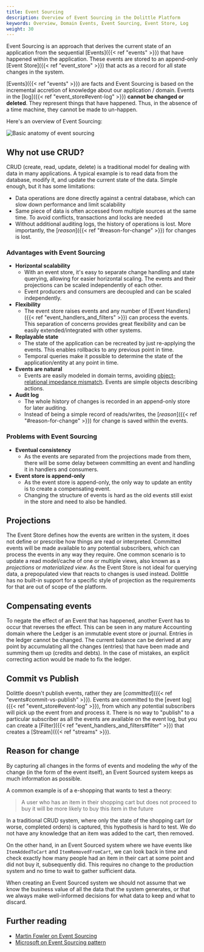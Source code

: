 ```yaml
---
title: Event Sourcing
description: Overview of Event Sourcing in the Dolittle Platform
keywords: Overview, Domain Events, Event Sourcing, Event Store, Log
weight: 30
---
```


Event Sourcing is an approach that derives the current state of an application from the sequential [Events]({{< ref "events" >}}) that have happened within the application. These events are stored to an append-only [Event Store]({{< ref "event_store" >}}) that acts as a record for all state changes in the system.

[Events]({{< ref "events" >}}) are facts and Event Sourcing is based on the incremental accretion of knowledge about our application / domain.  Events in the [log]({{< ref "event_store#event-log" >}}) **cannot be changed or deleted**. They represent things that have happened. Thus, in the absence of a time machine, they cannot be made to un-happen.

Here's an overview of Event Sourcing:

![Basic anatomy of event sourcing](/images/concepts/eventsourcing.png)

## Why not use CRUD?

CRUD (create, read, update, delete) is a traditional model for dealing with data in many applications. A typical example is to read data from the database, modify it, and update the current state of the data. Simple enough, but it has some limitations:

- Data operations are done directly against a central database, which can slow down performance and limit scalability
- Same piece of data is often accessed from multiple sources at the same time. To avoid conflicts, transactions and locks are needed
- Without additional auditing logs, the history of operations is lost. More importantly, the [_reason_]({{< ref "#reason-for-change" >}}) for changes is lost.

### Advantages with Event Sourcing

- **Horizontal scalability**
    - With an event store, it's easy to separate change handling and state querying, allowing for easier horizontal scaling. The events and their projections can be scaled independently of each other.
    - Event producers and consumers are decoupled and can be scaled independently.
- **Flexibility**
    - The event store raises events and any number of [Event Handlers]({{< ref "event_handlers_and_filters" >}}) can process the events. This separation of concerns provides great flexibility and can be easily extended/integrated with other systems.
- **Replayable state**
    - The state of the application can be recreated by just re-applying the events. This enables rollbacks to any previous point in time.
    - Temporal queries make it possible to determine the state of the application/entity at any point in time.
- **Events are natural**
    - Events are easily modeled in domain terms, avoiding [object-relational impedance mismatch](https://en.wikipedia.org/wiki/Object%E2%80%93relational_impedance_mismatch). Events are simple objects describing actions.
- **Audit log**
    - The whole history of changes is recorded in an append-only store for later auditing.
    - Instead of being a simple record of reads/writes, the [_reason_]({{< ref "#reason-for-change" >}}) for change is saved within the events.

### Problems with Event Sourcing

- **Eventual consistency**
    - As the events are separated from the projections made from them, there will be some delay between committing an event and handling it in handlers and consumers.
- **Event store is append-only**
    - As the event store is append-only, the only way to update an entity is to create a compensating event.
    - Changing the structure of events is hard as the old events still exist in the store and need to also be handled.


## Projections

The Event Store defines how the events are written in the system, it does not define or prescribe how things are read or interpreted. Committed events will be made available to any potential subscribers, which can process the events in any way they require. One common scenario is to update a read model/cache of one or multiple views, also known as a _projections_ or _materialized view_. As the Event Store is not ideal for querying data, a prepopulated view that reacts to changes is used instead. Dolittle has no built-in support for a specific style of projection as the requirements for that are out of scope of the platform.

## Compensating events

To negate the effect of an Event that has happened, another Event has to occur that reverses the effect. This can be seen in any mature Accounting domain where the Ledger is an immutable event store or journal. Entries in the ledger cannot be changed. The current balance can be derived at any point by accumulating all the changes (entries) that have been made and summing them up (credits and debts). In the case of mistakes, an explicit correcting action would be made to fix the ledger.

## Commit vs Publish

Dolittle doesn't publish events, rather they are [_committed_]({{< ref "events#commit-vs-publish" >}}). Events are committed to the [event log]({{< ref "event_store#event-log" >}}), from which any potential subscribers will pick up the event from and process it. There is no way to "publish" to a particular subscriber as all the events are available on the event log, but you can create a [Filter]({{< ref "event_handlers_and_filters#filter" >}}) that creates a [Stream]({{< ref "streams" >}}).

## Reason for change

By capturing all changes in the forms of events and modeling the _why_ of the change (in the form of the event itself), an Event Sourced system keeps as much information as possible.

A common example is of a e-shopping that wants to test a theory:

>
> A user who has an item in their shopping cart but does not proceed to buy it will be more likely to buy this item in the future
>

In a traditional CRUD system, where only the state of the shopping cart (or worse, completed orders) is captured, this hypothesis is hard to test. We do not have any knowledge that an item was added to the cart, then removed.

On the other hand, in an Event Sourced system where we have events like `ItemAddedToCart` and `ItemRemovedFromCart`, we can look back in time and check exactly how many people had an item in their cart at some point and did not buy it, subsequently did.  This requires no change to the production system and no time to wait to gather sufficient data.

When creating an Event Sourced system we should not assume that we know the business value of all the data that the system generates, or that we always make well-informed decisions for what data to keep and what to discard.

## Further reading
- [Martin Fowler on Event Sourcing](https://martinfowler.com/eaaDev/EventSourcing.html)
- [Microsoft on Event Sourcing pattern](https://docs.microsoft.com/en-us/azure/architecture/patterns/event-sourcing)
